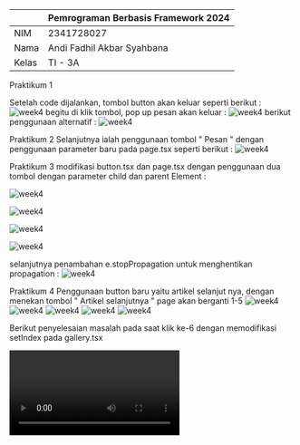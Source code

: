 |  | Pemrograman Berbasis Framework 2024 |
|--|--|
| NIM |  2341728027|
| Nama |  Andi Fadhil Akbar Syahbana |
| Kelas | TI - 3A |

Praktikum 1

Setelah code dijalankan, tombol button akan keluar seperti berikut :
![week4](image,vid/week%204,%201.png)
begitu di klik tombol, pop up pesan akan keluar :
![week4](image,vid/week%204,%201,1.png)
berikut penggunaan alternatif :
![week4](image,vid/week%204,%201,1,2.png)

Praktikum 2
Selanjutnya ialah penggunaan tombol " Pesan " dengan penggunaan parameter baru pada page.tsx seperti berikut :
![week4](image,vid/week%204,%202.png)

Praktikum 3
modifikasi button.tsx dan page.tsx dengan penggunaan dua tombol dengan parameter child dan parent Element :

![week4](image,vid/week%204,%203.png)

![week4](image,vid/week%204,%203,1.png)

![week4](image,vid/week%204,%203,1,1.png)

![week4](image,vid/week%204,%203,1,1,2.png)

selanjutnya penambahan e.stopPropagation untuk menghentikan propagation :
![week4](image,vid/week%204,%203,1,1,3.png)

Praktikum 4 
Penggunaan button baru yaitu artikel selanjut nya, dengan menekan tombol " Artikel selanjutnya " page akan berganti 1-5
![week4](image,vid/week%204,%204.png)
![week4](image,vid/week%204,%204,1.png)
![week4](image,vid/week%204,%204,2.png)
![week4](image,vid/week%204,%204,3.png)
![week4](image,vid/week%204,%204,4.png)

Berikut penyelesaian masalah pada saat klik ke-6 dengan memodifikasi setIndex pada gallery.tsx

![week4](image,vid/week%204,%205.mp4)
